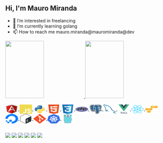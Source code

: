 ## Hi, I'm Mauro Miranda
- 👀 I’m interested in freelancing
- 🌱 I’m currently learning golang
- 📫 How to reach me mauro.miranda@mauromiranda@dev

<div>
  <a href="https://github.com/solluzi">
   <img height="180em" width="49%" src="https://github-readme-stats.vercel.app/api?username=solluzi&show_icons=true&theme=dark&include_all_commits=true&count_private=true"/>
   <img height="180em" width="49%" src="https://github-readme-stats.vercel.app/api/top-langs/?username=solluzi&layout=compact&langs_count=16&theme=dark"/>
</div>
<div style="display: inline_block"><br>
   <img align="center" alt="Mauro-Debian" height="30" width="40" src="https://github.com/devicons/devicon/blob/master/icons/angularjs/angularjs-original.svg">
   <img align="center" alt="Mauro-Js" height="30" width="40" src="https://github.com/devicons/devicon/blob/master/icons/javascript/javascript-plain.svg">
   <img align="center" alt="Mauro-Python" height="30" width="40" src="https://github.com/devicons/devicon/blob/master/icons/python/python-original.svg">
   <img align="center" alt="Mauro-Html" height="30" width="40" src="https://github.com/devicons/devicon/blob/master/icons/html5/html5-original.svg">
   <img align="center" alt="Mauro-Css" height="30" width="40" src="https://github.com/devicons/devicon/blob/master/icons/css3/css3-original.svg">
   <img align="center" alt="Mauro-Php" height="30" width="40" src="https://github.com/devicons/devicon/blob/master/icons/php/php-original.svg">
   <img align="center" alt="Mauro-PGSql" height="30" width="40" src="https://github.com/devicons/devicon/blob/master/icons/postgresql/postgresql-original.svg">
   <img align="center" alt="Mauro-Mysql" height="30" width="40" src="https://github.com/devicons/devicon/blob/master/icons/mysql/mysql-original.svg">
   <img align="center" alt="Mauro-Vue" height="30" width="40" src="https://github.com/devicons/devicon/blob/master/icons/vuejs/vuejs-original-wordmark.svg">
   <img align="center" alt="Mauro-React" height="30" width="40" src="https://github.com/devicons/devicon/blob/master/icons/react/react-original.svg">
   <img align="center" alt="Mauro-aws" height="30" width="40" src="https://github.com/devicons/devicon/blob/master/icons/amazonwebservices/amazonwebservices-original.svg">
   <img align="center" alt="Mauro-do" height="30" width="40" src="https://github.com/devicons/devicon/blob/master/icons/digitalocean/digitalocean-original.svg">
   <img align="center" alt="Mauro-Bash" height="30" width="40" src="https://github.com/devicons/devicon/blob/master/icons/bash/bash-original.svg">
   <img align="center" alt="Mauro-git" height="30" width="40" src="https://github.com/devicons/devicon/blob/master/icons/git/git-original.svg">
   <img align="center" alt="Mauro-kb" height="30" width="40" src="https://github.com/devicons/devicon/blob/master/icons/kubernetes/kubernetes-plain.svg">
  <img align="center" alt="Mauro-go" height="30" width="40" src="https://github.com/devicons/devicon/blob/master/icons/go/go-original.svg">
</div>

  ##
  
<div style="align-content: center;">
  <a href="" target="_blank"><img src="https://img.shields.io/badge/Gmail-D14836?style=for-the-badge&logo=gmail&logoColor=white" target="_blank"></a>
  <a href="" target="_blank"><img src="https://img.shields.io/badge/Slack-4A154B?style=for-the-badge&logo=slack&logoColor=white" target="_blank"></a>
  <a href="" target="_blank"><img src="https://img.shields.io/badge/Discord-7289DA?style=for-the-badge&logo=discord&logoColor=white" target="_blank"></a>
  <a href="" target="_blank"><img src="https://img.shields.io/badge/LinkedIn-0077B5?style=for-the-badge&logo=linkedin&logoColor=white" target="_blank"></a>
  <a href="" target="_blank"><img src="https://img.shields.io/badge/YouTube-FF0000?style=for-the-badge&logo=youtube&logoColor=white" target="_blank"></a>
  <a href="" target="_blank"><img src="https://img.shields.io/badge/Telegram-2CA5E0?style=for-the-badge&logo=telegram&logoColor=white" target="_blank"></a>
</div>
